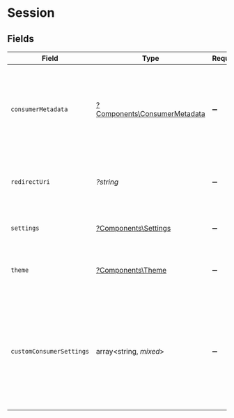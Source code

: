 # Session


## Fields

| Field                                                                                                                 | Type                                                                                                                  | Required                                                                                                              | Description                                                                                                           | Example                                                                                                               |
| --------------------------------------------------------------------------------------------------------------------- | --------------------------------------------------------------------------------------------------------------------- | --------------------------------------------------------------------------------------------------------------------- | --------------------------------------------------------------------------------------------------------------------- | --------------------------------------------------------------------------------------------------------------------- |
| `consumerMetadata`                                                                                                    | [?Components\ConsumerMetadata](../../Models/Components/ConsumerMetadata.md)                                           | :heavy_minus_sign:                                                                                                    | The metadata of the consumer. This is used to display the consumer in the sidebar. This is optional, but recommended. |                                                                                                                       |
| `redirectUri`                                                                                                         | *?string*                                                                                                             | :heavy_minus_sign:                                                                                                    | The URL to redirect the user to after the session has been configured.                                                | https://mysaas.com/dashboard                                                                                          |
| `settings`                                                                                                            | [?Components\Settings](../../Models/Components/Settings.md)                                                           | :heavy_minus_sign:                                                                                                    | Settings to change the way the Vault is displayed.                                                                    |                                                                                                                       |
| `theme`                                                                                                               | [?Components\Theme](../../Models/Components/Theme.md)                                                                 | :heavy_minus_sign:                                                                                                    | Theming options to change the look and feel of Vault.                                                                 |                                                                                                                       |
| `customConsumerSettings`                                                                                              | array<string, *mixed*>                                                                                                | :heavy_minus_sign:                                                                                                    | Custom consumer settings that are passed as part of the session.                                                      | {<br/>"feature_flag_1": true,<br/>"tax_rates": [<br/>{<br/>"id": "6",<br/>"label": "6%"<br/>},<br/>{<br/>"id": "21",<br/>"label": "21%"<br/>}<br/>]<br/>} |